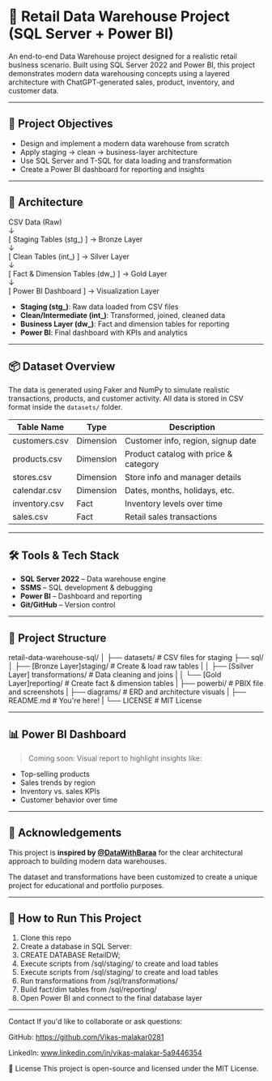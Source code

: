 # 🏬 Retail Data Warehouse Project (SQL Server + Power BI)

An end-to-end Data Warehouse project designed for a realistic retail business scenario. Built using SQL Server 2022 and Power BI, this project demonstrates modern data warehousing concepts using a layered architecture with ChatGPT-generated sales, product, inventory, and customer data.

---

## 🚀 Project Objectives

- Design and implement a modern data warehouse from scratch
- Apply staging → clean → business-layer architecture
- Use SQL Server and T-SQL for data loading and transformation
- Create a Power BI dashboard for reporting and insights

---

## 🧱 Architecture

CSV Data (Raw) <br>
    ↓  <br>
[ Staging Tables (stg_) ]         → Bronze Layer <br>
    ↓ <br>
[ Clean Tables (int_) ]           → Silver Layer <br>
    ↓  <br>
[ Fact & Dimension Tables (dw_) ] → Gold Layer <br>
    ↓  <br>
[ Power BI Dashboard ]            → Visualization Layer <br>



- **Staging (stg_)**: Raw data loaded from CSV files
- **Clean/Intermediate (int_)**: Transformed, joined, cleaned data
- **Business Layer (dw_)**: Fact and dimension tables for reporting
- **Power BI**: Final dashboard with KPIs and analytics

---

## 📦 Dataset Overview

The data is generated using Faker and NumPy to simulate realistic transactions, products, and customer activity. All data is stored in CSV format inside the `datasets/` folder.

| Table Name     | Type        | Description                             |
|----------------|-------------|-----------------------------------------|
| customers.csv  | Dimension   | Customer info, region, signup date      |
| products.csv   | Dimension   | Product catalog with price & category   |
| stores.csv     | Dimension   | Store info and manager details          |
| calendar.csv   | Dimension   | Dates, months, holidays, etc.           |
| inventory.csv  | Fact        | Inventory levels over time              |
| sales.csv      | Fact        | Retail sales transactions               |

---

## 🛠 Tools & Tech Stack

- **SQL Server 2022**        – Data warehouse engine
- **SSMS**                   – SQL development & debugging
- **Power BI**               – Dashboard and reporting
- **Git/GitHub**             – Version control

---

## 📁 Project Structure

retail-data-warehouse-sql/
│
├── datasets/                               # CSV files for staging
├── sql/
│ ├── [Bronze Layer]staging/                # Create & load raw tables
|
│ ├── [Ssilver Layer] transformations/      # Data cleaning and joins
|
│ └── [Gold Layer]reporting/                # Create fact & dimension tables
|
├── powerbi/                                # PBIX file and screenshots
|
├── diagrams/                               # ERD and architecture visuals
|
├── README.md                               # You're here!
|
└── LICENSE                                  # MIT License


---

## 📊 Power BI Dashboard

> Coming soon: Visual report to highlight insights like:

- Top-selling products
- Sales trends by region
- Inventory vs. sales KPIs
- Customer behavior over time

---

## 🙏 Acknowledgements

This project is **inspired by [@DataWithBaraa](https://github.com/DataWithBaraa)** for the clear architectural approach to building modern data warehouses.

The dataset and transformations have been customized to create a unique project for educational and portfolio purposes.

---

## 📌 How to Run This Project

1. Clone this repo  
2. Create a database in SQL Server:
3. CREATE DATABASE RetailDW;
4. Execute scripts from /sql/staging/ to create and load tables
5. Execute scripts from /sql/staging/ to create and load tables
6. Run transformations from /sql/transformations/
7. Build fact/dim tables from /sql/reporting/
8. Open Power BI and connect to the final database layer

---

Contact
If you'd like to collaborate or ask questions:

GitHub: https://github.com/Vikas-malakar0281

LinkedIn: www.linkedin.com/in/vikas-malakar-5a9446354

🪪 License
This project is open-source and licensed under the MIT License.

